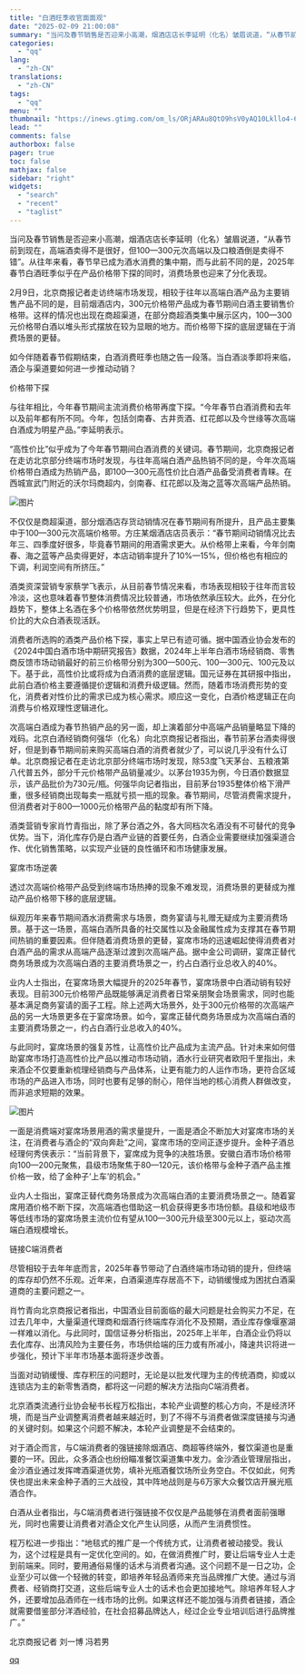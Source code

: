 ```yaml
---
title: "白酒旺季收官面面观"
date: "2025-02-09 21:00:08"
summary: "当问及春节销售是否迎来小高潮，烟酒店店长李延明（化名）皱眉说道，“从春节前到现在，高端酒卖得不是很好..."
categories:
  - "qq"
lang:
  - "zh-CN"
translations:
  - "zh-CN"
tags:
  - "qq"
menu: ""
thumbnail: "https://inews.gtimg.com/om_ls/ORjARAu8QtO9hsV0yAQ10Lkllo4-68arCjL4iusVHrvqcAA_640360/0"
lead: ""
comments: false
authorbox: false
pager: true
toc: false
mathjax: false
sidebar: "right"
widgets:
  - "search"
  - "recent"
  - "taglist"
---
```


当问及春节销售是否迎来小高潮，烟酒店店长李延明（化名）皱眉说道，“从春节前到现在，高端酒卖得不是很好，但100—300元次高端以及口粮酒倒是卖得不错”。从往年来看，春节早已成为酒水消费的集中期，而与此前不同的是，2025年春节白酒旺季似乎在产品价格带下探的同时，消费场景也迎来了分化表现。

2月9日，北京商报记者走访终端市场发现，相较于往年以高端白酒产品为主要销售产品不同的是，目前烟酒店内，300元价格带产品成为春节期间白酒主要销售价格带。这样的情况也出现在商超渠道，在部分商超酒类集中展示区内，100—300元价格带白酒以堆头形式摆放在较为显眼的地方。而价格带下探的底层逻辑在于消费场景的更替。

如今伴随着春节假期结束，白酒消费旺季也随之告一段落。当白酒淡季即将来临，酒企与渠道要如何进一步推动动销？

价格带下探

与往年相比，今年春节期间主流消费价格带再度下探。“今年春节白酒消费和去年以及前年都有所不同。今年，包括剑南春、古井贡酒、红花郎以及今世缘等次高端白酒成为明星产品。”李延明表示。

“高性价比”似乎成为了今年春节期间白酒消费的关键词。春节期间，北京商报记者在走访北京部分终端市场时发现，与往年高端白酒产品热销不同的是，今年次高端价格带白酒成为热销产品，即100—300元高性价比白酒产品备受消费者青睐。在西城宣武门附近的沃尔玛商超内，剑南春、红花郎以及海之蓝等次高端产品热销。

![图片](https://inews.gtimg.com/om_bt/ObZrNZP5cmJlFOjuh1GUB__pjeKJ3LJciZtEpBUQfkzJcAA/1000)

不仅仅是商超渠道，部分烟酒店存货动销情况在春节期间有所提升，且产品主要集中于100—300元次高端价格带。方庄某烟酒店店员表示：“春节期间动销情况比去年三、四季度好很多，毕竟春节期间的用酒需求更大。从价格带上来看，今年剑南春、海之蓝等产品卖得更好，本店动销率提升了10%—15%，但价格也有相应的下调，利润空间有所挤压。”

酒类资深营销专家蔡学飞表示，从目前春节情况来看，市场表现相较于往年而言较冷淡，这也意味着春节整体消费情况比较普通，市场依然承压较大。此外，在分化趋势下，整体上名酒在多个价格带依然优势明显，但是在经济下行趋势下，更具性价比的大众白酒表现活跃。

消费者所选购的酒类产品价格下探，事实上早已有迹可循。据中国酒业协会发布的《2024中国白酒市场中期研究报告》数据，2024年上半年白酒市场经销商、零售商反馈市场动销最好的前三价格带分别为300—500元、100—300元、100元及以下。基于此，高性价比或将成为白酒消费的底层逻辑。国元证券在其研报中指出，此前白酒价格主要遵循提价逻辑和消费升级逻辑。然而，随着市场消费形势的变化，消费者对性价比的需求已成为核心需求。顺应这一变化，白酒价格逻辑正在向消费与价格双理性逻辑进化。

次高端白酒成为春节热销产品的另一面，却上演着部分中高端产品销量略显下降的戏码。北京白酒经销商何强华（化名）向北京商报记者指出，春节前茅台酒卖得很好，但是到春节期间前来购买高端白酒的消费者就少了，可以说几乎没有什么订单。北京商报记者在走访北京部分终端市场时发现，除53度飞天茅台、五粮液第八代普五外，部分千元价格带产品销量减少。以茅台1935为例，今日酒价数据显示，该产品批价为730元/瓶。何强华向记者指出，目前茅台1935整体价格下滑严重，很多经销商出现每卖一瓶就亏损一瓶的现象。春节期间，尽管消费需求提升，但消费者对于800—1000元价格带产品的黏度却有所下降。

酒类营销专家肖竹青指出，除了茅台酒之外，各大同档次名酒没有不可替代的竞争优势。当下，消化库存仍是白酒产业链的首要任务，白酒企业需要继续加强渠道合作、优化销售策略，以实现产业链的良性循环和市场健康发展。

宴席市场逆袭

透过次高端价格带产品受到终端市场热捧的现象不难发现，消费场景的更替成为推动产品价格带下移的底层逻辑。

纵观历年来春节期间酒水消费需求与场景，商务宴请与礼赠无疑成为主要消费场景。基于这一场景，高端白酒所具备的社交属性以及金融属性成为支撑其在春节期间热销的重要因素。但伴随着消费场景的更替，宴席市场的迅速崛起使得消费者对白酒产品的需求从高端产品逐渐过渡到次高端产品。据中金公司调研，宴席正替代商务场景成为次高端白酒的主要消费场景之一，约占白酒行业总收入的40%。

业内人士指出，在宴席场景大幅提升的2025年春节，宴席场景中白酒动销有较好表现。目前300元价格带产品既能够满足消费者日常亲朋聚会场景需求，同时也能基本满足商务宴请的面子工程。除上述两大场景外，处于300元价格带的次高端产品的另一大场景更多在于宴席场景。如今，宴席正替代商务场景成为次高端白酒的主要消费场景之一，约占白酒行业总收入的40%。

与此同时，宴席场景的强复苏性，让高性价比产品成为主流产品。针对未来如何借助宴席市场打造高性价比产品以推动市场动销，酒水行业研究者欧阳千里指出，未来酒企不仅要重新梳理经销商与产品体系，让更有能力的人运作市场，更符合区域市场的产品进入市场，同时也要有足够的耐心，陪伴当地的核心消费人群做改变，而非追求短期的效果。

![图片](https://inews.gtimg.com/om_bt/Osopq-aZ8SajnbwOEBqxLbgh48VJMWiiCjlix7xdpq9vcAA/1000)

一面是消费端对宴席场景用酒的需求量提升，一面是酒企不断加大对宴席市场的关注，在消费者与酒企的“双向奔赴”之间，宴席市场的空间正逐步提升。金种子酒总经理何秀侠表示：“当前背景下，宴席成为竞争的决胜场景。安徽白酒市场价格带向100—200元聚焦，县级市场聚焦于80—120元，该价格带与金种子酒产品主推价格一致，给了金种子‘上车’的机会。”

业内人士指出，宴席正替代商务场景成为次高端白酒的主要消费场景之一。随着宴席用酒价格不断下探，次高端酒也借助这一机会获得更多市场份额。县级和地级市等低线市场的宴席场景主流价位有望从100—300元升级至300元以上，驱动次高端白酒规模增长。

链接C端消费者

尽管相较于去年年底而言，2025年春节带动了白酒终端市场动销的提升，但终端的库存却仍然不乐观。近年来，白酒渠道库存居高不下，动销缓慢成为困扰白酒渠道商的主要问题之一。

肖竹青向北京商报记者指出，中国酒业目前面临的最大问题是社会购买力不足，在过去几年中，大量渠道代理商和烟酒行终端库存消化不及预期，酒业库存像堰塞湖一样难以消化。与此同时，国信证券分析指出，2025年上半年，白酒企业仍将以去化库存、出清风险为主要任务，市场供给端的压力或有所减小，降速共识将进一步强化，预计下半年市场基本面将逐步改善。

当面对动销缓慢、库存积压的问题时，无论是以批发代理为主的传统酒商，抑或以连锁店为主的新零售酒商，都将这一问题的解决方法指向C端消费者。

北京酒类流通行业协会秘书长程万松指出，本轮产业调整的核心方向，不是经济环境，而是当产业调整离消费者越来越近时，到了不得不与消费者做深度链接与沟通的关键时刻。如果这个问题不解决，本轮产业调整是不会结束的。

对于酒企而言，与C端消费者的强链接除烟酒店、商超等终端外，餐饮渠道也是重要的一环。因此，众多酒企也纷纷瞄准餐饮渠道集中发力。金沙酒业管理层指出，金沙酒业通过发挥啤酒渠道优势，填补光瓶酒餐饮场所业务空白。不仅如此，何秀侠也提出未来金种子酒的三大战役，其中阵地战则是与6万家大众餐饮店开展光瓶酒合作。

白酒从业者指出，与C端消费者进行强链接不仅仅是产品能够在消费者面前强曝光，同时也需要让消费者对酒企文化产生认同感，从而产生消费惯性。

程万松进一步指出：“地毯式的推广是一个传统方式，让消费者被动接受。我认为，这个过程是具有一定优化空间的。如，在做消费推广时，要让后端专业人士走到前端来。同时，要用通俗易懂的话术与消费者沟通。这个问题不是一日之功，企业至少可以做一个轻微的转变，即培养年轻品酒师来充当品牌推广大使。通过与消费者、经销商打交道，这些后端专业人士的话术也会更加接地气。除培养年轻人才外，还要增加品酒师在一线市场的比例。如果这样还不能加强与消费者链接，酒企就需要借鉴部分洋酒经验，在社会招募品牌达人，经过企业专业培训后进行品牌推广。”

北京商报记者 刘一博 冯若男

[qq](https://new.qq.com/rain/a/20250209A05ZJH00)
